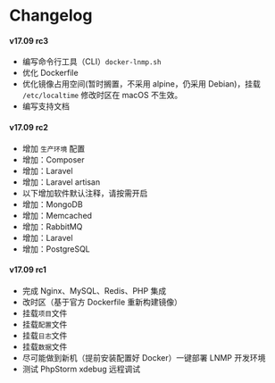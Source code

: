 Changelog
==============

#### v17.09 rc3

* 编写命令行工具（CLI）`docker-lnmp.sh`
* 优化 Dockerfile
* 优化镜像占用空间(暂时搁置，不采用 alpine，仍采用 Debian)，挂载 `/etc/localtime` 修改时区在 macOS 不生效。
* 编写支持文档

#### v17.09 rc2

* 增加 `生产环境` 配置
* 增加：Composer
* 增加：Laravel
* 增加：Laravel artisan
* 以下增加软件默认注释，请按需开启
* 增加：MongoDB
* 增加：Memcached
* 增加：RabbitMQ
* 增加：Laravel
* 增加：PostgreSQL

#### v17.09 rc1

* 完成 Nginx、MySQL、Redis、PHP 集成
* 改时区（基于官方 Dockerfile 重新构建镜像）
* 挂载`项目`文件
* 挂载`配置`文件
* 挂载`日志`文件
* 挂载`数据`文件
* 尽可能做到新机（提前安装配置好 Docker）一键部署 LNMP 开发环境
* 测试 PhpStorm xdebug 远程调试
